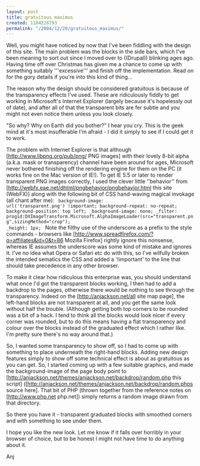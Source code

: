 ```yaml
---
layout: post
title: gratuitous maximus
created: 1104228793
permalink: "/2004/12/28/gratuitous_maximus/"
---
```

Well, you might have noticed by now that I've been fiddling with the design of this site.  The main problem was the blocks in the side bars, which I've been meaning to sort out since I moved over to ((Drupal)) blinking ages ago.  Having time off over Christmas has given me a chance to come up with something suitably '''excessive''' and finish off the implementation.  Read on for the gory details if you're into this kind of thing...
<!--break-->
The reason why the design should be considered gratuitous is because of the transparency effects I've used.  These are ridiculously fiddly to get working in Microsoft's Internet Explorer (largely because it's hopelessly out of date), and after all of that the transparent bits are fer subtle and you might not even notice them unless you look closely.

"So why?  Why on Earth did you bother?" I hear you cry.  This is the geek mind at it's most insufferable I'm afraid - I did it simply to see if I could get it to work.

The problem with Internet Explorer is that although [http://www.libpng.org/pub/png/ PNG images] with their lovely 8-bit alpha (a.k.a. mask or transparency) channel have been around for ages, Microsoft never bothered finishing off the rendering engine for them on the PC (it works fine on the Mac version of IE!).  To get IE 5.5 or later to render transparent PNG images correctly, I used the clever little ''behavior'' from [http://webfx.eae.net/dhtml/pngbehavior/pngbehavior.html this site (WebFX)] along with the following bit of CSS hand-waving magical invokage (all chant after me):
<code>
  background-image: url('transparent.png') !important;
  background-repeat: no-repeat;
  background-position: top left;
  _background-image: none;
  _filter: progid:DXImageTransform.Microsoft.AlphaImageLoader(src="transparent.png",sizingMethod="crop");
  _height: 1px;
</code>
Note the filthy use of the underscore as a prefix to the style commands - browsers like [http://www.spreadfirefox.com/?q=affiliates&id=0&t=86 Mozilla Firefox] rightly ignore this nonsense, whereas IE assumes the underscore was some kind of mistake and ignores it.  I've no idea what Opera or Safari etc do with this, so I've wilfully broken the intended sematics the CSS and added a '!important' to the line that should take precedence in any other browser.

To make it clear how ridiculous this enterprise was, you should understand what once I'd got the transparent blocks working, I then had to add a backdrop to the pages, otherwise there would be nothing to see through the transparency.  Indeed on the [http://anjackson.net/all site map page], the left-hand blocks are not transparent at all, and you get the same look without half the trouble. (Although getting both top corners to be rounded was a bit of a hack.  I tend to think all the blocks would look nicer if every corner was rounded, but to do this means having a flat transparency and colour over the blocks instead of the graduated effect which I rather like. I'm pretty sure there's no way around that.)

So, I wanted some transparency to show off, so I had to come up with something to place underneath the right-hand blocks.  Adding new design features simply to show off some technical effect is about as gratuitous as you can get.  So, I started coming up with a few suitable graphics, and made the background-image of the page body point to [http://anjackson.net/themes/anjackson.net/backdrop/random.php this script] ([http://anjackson.net/themes/anjackson.net/backdrop/random.phps source here].  That bit of PHP (thrown together from the reference notes on [http://www.php.net php.net]) simply returns a random image drawn from that directory.

So there you have it - transparent graduated blocks with smoothed corners and with something to see under them.  

I hope you like the new look.  Let me know if it falls over horribly in your browser of choice, but to be honest I might not have time to do anything about it.

Anj

